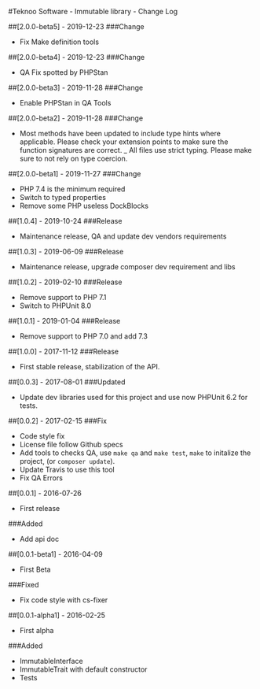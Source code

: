 #Teknoo Software - Immutable library - Change Log

##[2.0.0-beta5] - 2019-12-23
###Change
- Fix Make definition tools

##[2.0.0-beta4] - 2019-12-23
###Change
- QA Fix spotted by PHPStan

##[2.0.0-beta3] - 2019-11-28
###Change
- Enable PHPStan in QA Tools

##[2.0.0-beta2] - 2019-11-28
###Change
- Most methods have been updated to include type hints where applicable. Please check your extension points to make sure the function signatures are correct.
_ All files use strict typing. Please make sure to not rely on type coercion.

##[2.0.0-beta1] - 2019-11-27
###Change
- PHP 7.4 is the minimum required
- Switch to typed properties
- Remove some PHP useless DockBlocks

##[1.0.4] - 2019-10-24
###Release
- Maintenance release, QA and update dev vendors requirements

##[1.0.3] - 2019-06-09
###Release
- Maintenance release, upgrade composer dev requirement and libs

##[1.0.2] - 2019-02-10
###Release
- Remove support to PHP 7.1
- Switch to PHPUnit 8.0

##[1.0.1] - 2019-01-04
###Release
- Remove support to PHP 7.0 and add 7.3

##[1.0.0] - 2017-11-12
###Release
- First stable release, stabilization of the API.

##[0.0.3] - 2017-08-01
###Updated
- Update dev libraries used for this project and use now PHPUnit 6.2 for tests.

##[0.0.2] - 2017-02-15
###Fix
- Code style fix
- License file follow Github specs
- Add tools to checks QA, use `make qa` and `make test`, `make` to initalize the project, (or `composer update`).
- Update Travis to use this tool
- Fix QA Errors

##[0.0.1] - 2016-07-26
- First release

###Added
- Add api doc

##[0.0.1-beta1] - 2016-04-09
- First Beta

###Fixed
- Fix code style with cs-fixer

##[0.0.1-alpha1] - 2016-02-25
- First alpha

###Added
- ImmutableInterface
- ImmutableTrait with default constructor
- Tests
